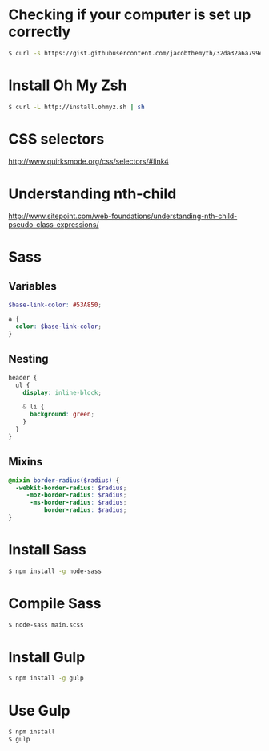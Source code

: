 # Checking if your computer is set up correctly

```sh
$ curl -s https://gist.githubusercontent.com/jacobthemyth/32da32a6a799e8ec57a1/raw/54933257d71edbe7aee0279f4561d935e758f28d/checkit.sh | bash
```

# Install Oh My Zsh
```sh
$ curl -L http://install.ohmyz.sh | sh
```

# CSS selectors
http://www.quirksmode.org/css/selectors/#link4

# Understanding nth-child
http://www.sitepoint.com/web-foundations/understanding-nth-child-pseudo-class-expressions/

# Sass

## Variables

```scss
$base-link-color: #53A850;

a {
  color: $base-link-color;
}
```

## Nesting

```scss
header {
  ul {
    display: inline-block;

    & li {
      background: green;
    }
  }
}
```

## Mixins

```scss
@mixin border-radius($radius) {
  -webkit-border-radius: $radius;
     -moz-border-radius: $radius;
      -ms-border-radius: $radius;
          border-radius: $radius;
}
```

# Install Sass

```sh
$ npm install -g node-sass
```

# Compile Sass

```sh
$ node-sass main.scss
```

# Install Gulp

```sh
$ npm install -g gulp
```

# Use Gulp

```sh
$ npm install
$ gulp
```
